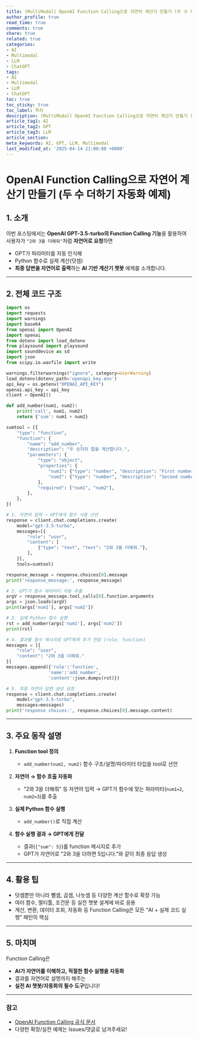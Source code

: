 ```yaml
---
title: (MultiModal) OpenAI Function Calling으로 자연어 계산기 만들기 (두 수 더하기 자동화 예제)
author_profile: true
read_time: true
comments: true
share: true
related: true
categories:
- AI
- Multimodal
- LLM
- ChatGPT
tags:
- AI
- Multimodal
- LLM
- ChatGPT
toc: true
toc_sticky: true
toc_label: 목차
description: (MultiModal) OpenAI Function Calling으로 자연어 계산기 만들기 (두 수 더하기 자동화 예제)
article_tag1: AI
article_tag2: GPT
article_tag3: LLM
article_section: 
meta_keywords: AI, GPT, LLM, Multimodal
last_modified_at: '2025-04-14 21:00:00 +0800'
---
```



# OpenAI Function Calling으로 자연어 계산기 만들기 (두 수 더하기 자동화 예제)

## 1. 소개

이번 포스팅에서는 **OpenAI GPT-3.5-turbo의 Function Calling 기능**을 활용하여
사용자가 `"2와 3을 더해줘"`처럼 **자연어로 요청**하면

* GPT가 파라미터를 자동 인식해
* Python 함수로 실제 계산(덧셈)
* **최종 답변을 자연어로 출력**하는
  **AI 기반 계산기 챗봇** 예제를 소개합니다.

---

## 2. 전체 코드 구조

```python
import os
import requests
import warnings
import base64
from openai import OpenAI
import openai
from dotenv import load_dotenv
from playsound import playsound
import sounddevice as sd
import json
from scipy.io.wavfile import write

warnings.filterwarnings("ignore", category=UserWarning)
load_dotenv(dotenv_path='openapi_key.env')
api_key = os.getenv("OPENAI_API_KEY")
openai.api_key = api_key
client = OpenAI()

def add_number(num1, num2):
    print('call', num1, num2)
    return {'sum': num1 + num2}

sumtool = [{
    "type": "function",
    "function": {
        "name": "add_number",
        "description": "두 숫자의 합을 계산합니다.",
        "parameters": {
            "type": "object",
            "properties": {
                "num1": {"type": "number", "description": "First number to add."},
                "num2": {"type": "number", "description": "Second number to add."},
            },
            "required": ["num1", "num2"],
        },
    },
}]

# 1. 자연어 입력 → GPT에게 함수 사용 선언
response = client.chat.completions.create(
    model="gpt-3.5-turbo",
    messages=[{
        "role": "user",
        "content": [
            {"type": "text", "text": "2와 3을 더해줘."},
        ],
    }],
    tools=sumtool)

response_message = response.choices[0].message
print('response_message:', response_message)

# 2. GPT가 함수 파라미터 자동 추출
argV = response_message.tool_calls[0].function.arguments
args = json.loads(argV)
print(args['num1'], args['num2'])

# 3. 실제 Python 함수 실행
rst = add_number(args['num1'], args['num2'])
print(rst)

# 4. 결과를 함수 메시지로 GPT에게 추가 전달 (role: function)
messages = [{
    "role": "user",
    "content": "2와 3을 더해줘."
}]
messages.append({'role':'function',
                'name':'add_number',
                'content':json.dumps(rst)})

# 5. 최종 자연어 답변 생성 요청
response = client.chat.completions.create(
    model="gpt-3.5-turbo",
    messages=messages)
print('response choices:', response.choices[0].message.content)
```

---

## 3. 주요 동작 설명

1. **Function tool 정의**

   * `add_number(num1, num2)` 함수 구조/설명/파라미터 타입을 tool로 선언

2. **자연어 → 함수 호출 자동화**

   * "2와 3을 더해줘" 등 자연어 입력 →
     GPT가 함수에 맞는 파라미터(`num1=2`, `num2=3`)를 추출

3. **실제 Python 함수 실행**

   * `add_number()`로 직접 계산

4. **함수 실행 결과 → GPT에게 전달**

   * 결과(`{"sum": 5}`)를 function 메시지로 추가
   * GPT가 자연어로 "2와 3을 더하면 5입니다."와 같이 최종 응답 생성

---

## 4. 활용 팁

* 덧셈뿐만 아니라 뺄셈, 곱셈, 나눗셈 등 다양한 계산 함수로 확장 가능
* 여러 함수, 멀티툴, 조건문 등 실전 챗봇 설계에 바로 응용
* 계산, 변환, 데이터 조회, 자동화 등
  Function Calling은 모든 “AI + 실제 코드 실행” 패턴의 핵심

---

## 5. 마치며

Function Calling은

* **AI가 자연어를 이해하고, 적절한 함수 실행을 자동화**
* 결과를 자연어로 설명까지 해주는
* **실전 AI 챗봇/자동화의 필수 도구**입니다!

---

### 참고

* [OpenAI Function Calling 공식 문서](https://platform.openai.com/docs/guides/function-calling)
* 다양한 확장/실전 예제는 Issues/댓글로 남겨주세요!
